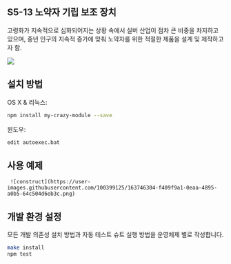 ## S5-13 노약자 기립 보조 장치
고령화가 지속적으로 심화되어지는 상황 속에서 실버 산업이 점차 큰 비중을 차지하고 있으며, 중년 인구의 지속적 증가에 맞춰 노약자를 위한 적절한 제품을 설계 및 제작하고자 함.


![](../header.png)

## 설치 방법

OS X & 리눅스:

```sh
npm install my-crazy-module --save
```

윈도우:

```sh
edit autoexec.bat
```

## 사용 예제

     ![construct](https://user-images.githubusercontent.com/100399125/163746304-f409f9a1-0eaa-4895-a0b5-64c504d6eb3c.png)


## 개발 환경 설정

모든 개발 의존성 설치 방법과 자동 테스트 슈트 실행 방법을 운영체제 별로 작성합니다.

```sh
make install
npm test

